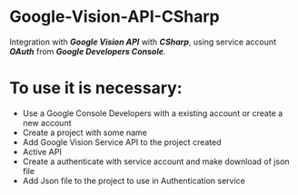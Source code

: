 # Google-Vision-API-CSharp
Integration with ***Google Vision API*** with ***CSharp***, using service account ***OAuth*** from ***Google Developers Console***.

# To use it is necessary:

* Use a Google Console Developers with a existing account or create a new account
* Create a project with some name
* Add Google Vision Service API to the project created
* Active API
* Create a authenticate with service account and make download of json file
* Add Json file to the project to use in Authentication service

